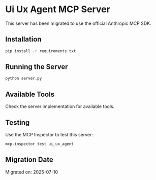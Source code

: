# Ui Ux Agent MCP Server

This server has been migrated to use the official Anthropic MCP SDK.

## Installation

```bash
pip install -r requirements.txt
```

## Running the Server

```bash
python server.py
```

## Available Tools

Check the server implementation for available tools.

## Testing

Use the MCP Inspector to test this server:

```bash
mcp-inspector test ui_ux_agent
```

## Migration Date

Migrated on: 2025-07-10
